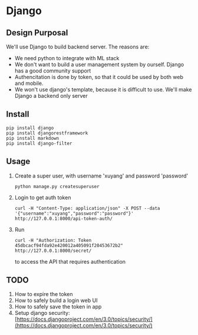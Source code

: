 # Django

## Design Purposal
We'll use Django to build backend server. The reasons are:
- We need python to integrate with ML stack
- We don't want to build a user management system by ourself. Django has a good community support
- Authencitation is done by token, so that it could be used by both web and mobile.
- We won't use django's template, because it is difficult to use. We'll make Django a backend only server

## Install

```shell
pip install django
pip install djangorestframework
pip install markdown
pip install django-filter
```

## Usage
1. Create a super user, with username 'xuyang' and password 'password'
    ```shell
    python manage.py createsuperuser
    ```
2. Login to get auth token
    ```
    curl -H "Content-Type: application/json" -X POST --data '{"username":"xuyang","password":"password"}' http://127.0.0.1:8000/api-token-auth/
    ```
3. Run
    ```
    curl -H "Authorization: Token 45dbcacf94fda92e420012a405091f20453672b2" http://127.0.0.1:8000/secret/
    ```
    to access the API that requires authentication

## TODO
1. How to expire the token
2. How to safely build a login web UI
3. How to safely save the token in app
4. Setup django security: [https://docs.djangoproject.com/en/3.0/topics/security/](https://docs.djangoproject.com/en/3.0/topics/security/)
